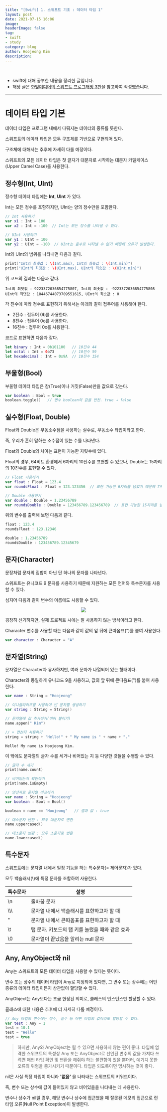 ```yaml
---
title: "[Swift] 1. 스위프트 기초 : 데이터 타입 1"
layout: post
date: 2021-07-15 16:06
image: 
headerImage: false
tag:
- swift
- study
category: blog
author: Hoojeong Kim
description: 
---
```

<br/>

* swift에 대해 공부한 내용을 정리한 글입니다.
* 해당 글은 <a href="https://www.hanbit.co.kr/store/books/look.php?p_code=B9421379018" target="_blank">한빛미디어의 스위프트 프로그래밍 3판</a>을 참고하여 작성했습니다.

---

# 데이터 타입 기본
데이터 타입은 프로그램 내에서 다뤄지는 데이터의 종류를 뜻한다.

스위프트의 데이터 타입은 모두 구조체를 기반으로 구현되어 있다.

구조체에 대해서는 추후에 자세히 다룰 예정이다.

스위프트의 모든 데이터 타입은 첫 글자가 대문자로 시작하는 대문자 카멜케이스(Upper Camel Case)를 사용한다.

## 정수형(Int, UInt)
정수형 데이터 타입에는 __Int__, __UInt__ 가 있다.

Int는 모든 정수를 포함하지만, UInt는 양의 정수만을 포함한다.

```swift
// Int 사용하기
var x1 : Int = 100
var x2 : Int = -100  // Int는 모든 정수를 나타낼 수 있다.

// UInt 사용하기
var y1 : UInt = 100
var y2 : UInt = -100  // UInt는 음수로 나타낼 수 없기 때문에 오류가 발생한다.
```

Int와 UInt의 범위를 나타내면 다음과 같다.
```swift
print("Int의 최댓값 : \(Int.max), Int의 최솟값 : \(Int.min)")
print("UInt의 최댓값 : \(UInt.max), UInt의 최솟값 : \(UInt.min)")
```
위 코드의 결과는 다음과 같다.
```
Int의 최댓값 : 9223372036854775807, Int의 최솟값 : -9223372036854775808
UInt의 최댓값 : 18446744073709551615, UInt의 최솟값 : 0
```
각 진수에 따라 정수로 표현하기 위해서는 아래와 같이 접두어를 사용해야 한다.
* 2진수 : 접두어 0b를 사용한다.
* 8진수 : 접두어 0o를 사용한다.
* 16진수 : 접두어 0x를 사용한다.

코드로 표현하면 다음과 같다.
```swift
let binary : Int = 0b101100   // 10진수 44
let octal : Int = 0o73        // 10진수 59
let hexadecimal : Int = 0x9A  // 10진수 154
```

## 부울형(Bool)
부울형 데이터 타입은 참(True)이나 거짓(False)만을 값으로 갖는다.

```swift
var boolean : Bool = true
boolean.toggle()   // 변수 boolean의 값을 반전. true → false
```

## 실수형(Float, Double)
Float와 Double은 부동소수점을 사용하는 실수로, 부동소수 타입이라고 한다.

즉, 우리가 흔히 말하는 소수점이 있는 수를 나타낸다.

Float와 Double의 차이는 표현이 가능한 자릿수에 있다.

Float의 경우, 64비트 환경에서 6자리의 10진수를 표현할 수 있으나, Double는 15자리의 10진수를 표현할 수 있다.

```swift
// Float 사용하기
var float : Float = 123.4
var roundsFloat : Float = 123.123456  // 표현 가능한 6자리를 넘었기 때문에 7째 자리에서 반올림한다.

// Double 사용하기
var double : Double = 1.23456789
var roundsDouble : Double = 123456789.123456789  // 표현 가능한 15자리를 넘었기 때문에 16째 자리에서 반올림한다.
```
위의 변수를 출력해 보면 다음과 같다.
```swift
float : 123.4
roundsFloat : 123.12346

double : 1.23456789
roundsDouble : 123456789.12345679
```

## 문자(Character)
문장처럼 문자의 집합이 아닌 단 하나의 문자를 나타낸다.

스위프트는 유니코드 9 문자를 사용하기 때문에 지원하는 모든 언어와 특수문자를 사용할 수 있다.

심지어 다음과 같이 변수의 이름에도 사용할 수 있다.

<p align="center">
  <img src="../assets/post_source/0715_swift4_1.png">
</p>

굉장히 신기하지만, 실제 프로젝트 시에는 잘 사용하지 않는 방식이라고 한다.

Character 변수를 사용할 때는 다음과 같이 값의 앞 뒤에 큰따옴표(")를 붙여 사용한다.

```swift
var character : Character = "A"
```

## 문자열(String)
문자열은 Character과 유사하지만, 여러 문자가 나열되어 있는 형태이다.

Character와 동일하게 유니코드 9을 사용하고, 값의 앞 뒤에 큰따옴표(")를 붙여 사용한다.

```swift
var name : String = "Hoojeong"

// 이니셜라이즈를 사용하여 빈 문자열 생성하기
var string : String = String()

// 문자열에 값 추가하기(이어 붙이기)
name.appen(" Kim")

// + 연산자 사용하기
string = string + "Hello!" + " My name is " + name + "."
```

```
Hello! My name is Hoojeong Kim.
```

이 밖에도 문자열의 글자 수를 세거나 비어있는 지 등 다양한 것들을 수행할 수 있다.
```swift
// 글자 수 세기
print(name.count)

// 비어있는지 확인하기
print(name.isEmpty)

// 연산자로 문자열 비교하기
var name : String = "Hoojeong"
var boolean : Bool = Bool()

boolean = name == "Hoojeong"   // 결과 값 : true

// 대소문자 변환 : 모두 대문자로 변환
name.uppercased()

// 대소문자 변환 : 모두 소문자로 변환
name.lowercased()
```

## 특수문자
스위프트에는 문자열 내에서 일정 기능을 하는 특수문자(= 제어문자)가 있다.

모두 백슬래시(\\)에 특정 문자를 조합하여 사용한다.

|특수문자|설명|
|-------|-------|
|\n|줄바꿈 문자|
|\\\\\ |문자열 내에서 백슬래시를 표햔하고자 할 때|
|\"|문자열 내에서 큰따옴표를 표햔하고자 할 때|
|\t|탭 문자. 키보드의 탭 키를 눌렀을 때와 같은 효과|
|\0|문자열이 끝났음을 알리는 null 문자|

## Any, AnyObject와 nil
Any는 스위프트의 모든 데이터 타입을 사용할 수 있다는 뜻이다.

변수 또는 상수의 데이터 타입이 Any로 지정되어 있다면, 그 변수 또는 상수에는 어떤 종류의 데이터 타입이든지 상관없이 할당할 수 있다.

AnyObject는 Any보다는 조금 한정된 의미로, 클래스의 인스턴스만 할당할 수 있다.

클래스에 대한 내용은 추후에 더 자세히 다룰 예정이다.

```swift
// Any 타입의 변수에는 정수, 실수 등 어떤 타입의 값이라도 할당할 수 있다.
var test : Any = 1
test = 10.1
test = "Hello"
test = true
```

> 하지만, Any와 AnyObject는 될 수 있으면 사용하지 않는 편이 좋다. 타입에 엄격한 스위프트의 특성상 Any 또는 AnyObject로 선언된 변수의 값을 가져다 쓰려면 매번 타입 확인 및 변환을 해줘야 하는 불편함이 있을 뿐더러, 예기치 못한 오류의 위험을 증가시키기 때문이다. 타입은 되도록이면 명시하는 것이 좋다.

nil은 사실 특정 타입이 아니라 __'없음'__ 을 나타내는 스위프트의 키워드이다.

즉, 변수 또는 상수에 값이 들어있지 않고 비어있을을 나타내는 데 사용한다.

변수나 상수가 nil일 경우, 해당 변수나 상수에 접근했을 때 잘못된 메모리 접근으로 런타임 오류(Null Point Exception)이 발생한다.
